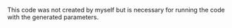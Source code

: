 This code was not created by myself but is necessary for running the code with the generated parameters.
